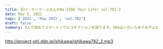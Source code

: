 ```yaml
---
title: 石川・ホンマ・ぶるんのBe-SIDE Your Life! vol.782-2
date: May 5, 2021
tags: ['2021', 'May 2021', 'vol.782']
draft: false
summary: 3人で改めてスマートソウルコネクションを語ります。SNSはいろいろありますよね･･･
---
```


http://project-phi.ddo.jp/ishikawa/ishikawa782_2.mp3